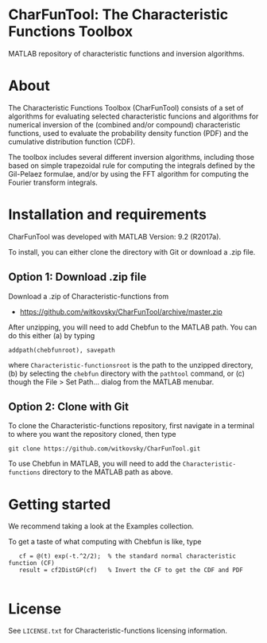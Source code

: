 # CharFunTool: The Characteristic Functions Toolbox
MATLAB repository of characteristic functions and inversion algorithms.

About
=====

The Characteristic Functions Toolbox (CharFunTool) consists of a set of algorithms for evaluating selected characteristic funcions
and algorithms for numerical inversion of the (combined and/or compound) characteristic functions, used to evaluate the probability density function (PDF) and the cumulative distribution function (CDF).
                                                                              
The toolbox includes several different inversion algorithms, including those based on simple trapezoidal rule for computing the integrals defined by the Gil-Pelaez formulae, and/or by using the FFT algorithm for computing the Fourier transform integrals.
                                                                       
Installation and requirements
=============================

CharFunTool was developed with MATLAB Version: 9.2 (R2017a).

To install, you can either clone the directory with Git or download a .zip file. 

## Option 1: Download .zip file

Download a .zip of Characteristic-functions from

- https://github.com/witkovsky/CharFunTool/archive/master.zip

After unzipping, you will need to add Chebfun to the MATLAB path. You can do
this either (a) by typing
```
addpath(chebfunroot), savepath
```
where `Characteristic-functionsroot` is the path to the unzipped directory, (b) by selecting the
`chebfun` directory with the `pathtool` command, or (c) though the File > Set
Path... dialog from the MATLAB menubar.

## Option 2: Clone with Git

To clone the Characteristic-functions repository, first navigate in a terminal to where you
want the repository cloned, then type
```
git clone https://github.com/witkovsky/CharFunTool.git
```
To use Chebfun in MATLAB, you will need to add the `Characteristic-functions` directory
to the MATLAB path as above.


Getting started
===============

We recommend taking a look at the Examples collection. 

To get a taste of what computing with Chebfun is like, type
```
   cf = @(t) exp(-t.^2/2);  % the standard normal characteristic function (CF)
   result = cf2DistGP(cf)   % Invert the CF to get the CDF and PDF
   
```


License
=======

See `LICENSE.txt` for Characteristic-functions licensing information.

